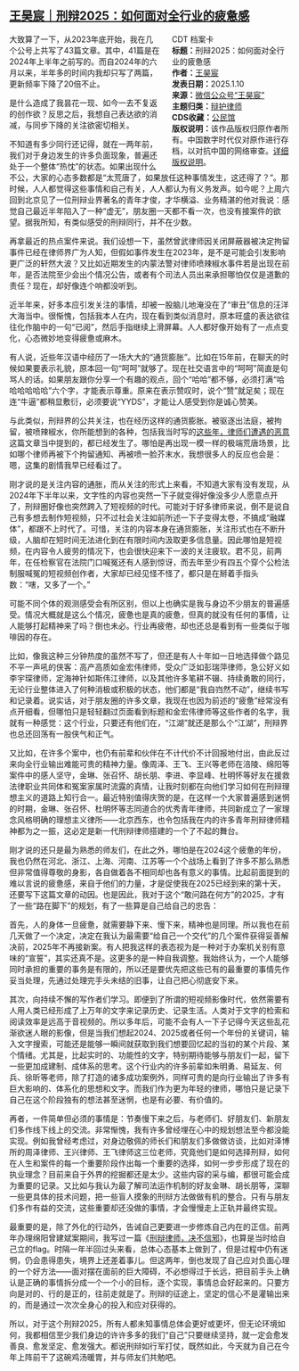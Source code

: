 <!--1736618452000-->
[王昊宸｜刑辩2025：如何面对全行业的疲惫感](https://chinadigitaltimes.net/chinese/714879.html)
------

<div style="width:42%;float:right;padding-left:20px"><div class="su-spoiler su-spoiler-style-fancy su-spoiler-icon-chevron-circle" data-scroll-offset="0" data-anchor-in-url="no"><div class="su-spoiler-title" tabindex="0" role="button"><span class="su-spoiler-icon"></span>CDT 档案卡</div><div class="su-spoiler-content su-u-clearfix su-u-trim"><strong>标题：</strong>刑辩2025：如何面对全行业的疲惫感<br><strong>作者：</strong><a href="https://chinadigitaltimes.net/space/王昊宸" target="_blank">王昊宸</a><br><strong>发表日期：</strong>2025.1.10<br><strong>来源：</strong><a href="https://web.archive.org/web/20250110160216/https://mp.weixin.qq.com/s/FF3GonWyURXXePX2oi95vw" target="_blank">微信公众号“王昊宸”</a><br><strong>主题归类：</strong><a href="https://chinadigitaltimes.net/space/辩护律师" target="_blank">辩护律师</a><br><strong>CDS收藏：</strong><a href="https://chinadigitaltimes.net/space/%E5%85%AC%E6%B0%91%E9%A6%86" target="_blank" rel="noopener">公民馆</a><br><strong>版权说明：</strong>该作品版权归原作者所有。中国数字时代仅对原作进行存档，以对抗中国的网络审查。<a href="https://chinadigitaltimes.net/chinese/copyright">详细版权说明</a>。</div></div></div><p>大致算了一下，从2023年底开始，我在几个公号上共写了43篇文章。其中，41篇是在2024年上半年之前写的。而自2024年的六月以来，半年多的时间内我却只写了两篇，更新频率下降了20倍不止。</p><p>是什么造成了我昙花一现、如今一去不复返的创作欲？反思之后，我想自己表达欲的消减，与同步下降的关注欲密切相关。</p><p>不知道有多少同行还记得，就在一两年前，我们对于身边发生的许多负面现象，普遍还处于一个整体“热忱”的状态。如果出现什么不公，大家的心态多数都是“太荒唐了，如果放任这种事情发生，这还得了？”。那时候，人人都觉得这些事情和自己有关，人人都认为有义务发声。如今呢？上周六回到北京见了一位刑辩业界著名的青年才俊，才华横溢、业务精湛的他对我说：感觉自己最近半年陷入了一种“虚无”，朋友圈一天都不看一次，也没有接案件的欲望。据我所知，有类似感受的刑辩同行，并不在少数。</p><p>再拿最近的热点案件来说。我们设想一下，虽然曾武律师因关闭屏蔽器被决定拘留事件已经在律师界广为人知，但假如事件发生在2023年，是不是可能会引发影响更广泛的轩然大波？又比如近期发生的内蒙法警对律师喷辣椒水事件若是出现在前年，是否法院至少会出个情况公告，或者有个司法人员出来承担哪怕仅仅是道歉的责任？现在，却好像连个响都没听到。</p><p>近半年来，好多本应引发关注的事情，却被一股脑儿地淹没在了“审丑”信息的汪洋大海当中。很惭愧，包括我本人在内，现在看到类似消息时，原本旺盛的表达欲往往化作脑中的一句“已阅”，然后手指继续上滑屏幕。人人都好像开始有了一点点变化，心态微妙地变得疲惫或麻木。</p><p>有人说，近些年汉语中经历了一场大大的“通货膨胀”。比如在15年前，在聊天的时候如果要表示礼貌，原本回一句“呵呵”就够了。现在社交语言中的“呵呵”简直是句骂人的话。如果朋友跟你分享一个有趣的观点，回个“哈哈”都不够，必须打满“哈哈哈哈哈哈”六个字，才能表示尊重。原来在表示赞叹时，说个“赞”就足矣；现在连“牛逼”都稍显敷衍，必须要说“YYDS”，才能让人感受到你是诚心赞美。</p><p>与此类似，刑辩界的公共关注，也在经历这样的通货膨胀。被驱逐出法庭，被拘留，被喷辣椒水，你所能想到的各种，包括我当时写的<a href="https://mp.weixin.qq.com/s?__biz=MzU3MjAyMTY2Mg==\&amp;mid=2247483798\&amp;idx=1\&amp;sn=52556655ce75759c7a9794b9fec8de4b\&amp;scene=21#wechat_redirect">这些年，律师们遭遇的恶意</a>这篇文章当中提到的，都已经发生了。哪怕是再出现一模一样的极端荒唐场景，比如哪个律师再被下个拘留通知、再被喷一脸芥末水，我想很多人的反应也会是：嗯，这集的剧情我早已经看过了。</p><p>刚才说的是关注内容的通胀，而从关注的形式上来看，不知道大家有没有发现，从2024年下半年以来，文字性的内容也突然一下子就变得好像没多少人愿意点开了，刑辩圈好像也突然跨入了短视频的时代。可能对于好多律师来说，倒不是说自己有多想去制作短视频，只不过社会关注如前所述一下子变得太卷，不搞成“融媒体”，都跟不上时代了。可惜，关注的内容本身在通货膨胀，关注形式也在不断升级，人脑却在短时间无法进化到在有限时间内汲取更多信息量。因此哪怕是短视频，在内容令人疲劳的情况下，也会很快迎来下一波的关注疲软。君不见，前两年，在任检察官在法院门口喊冤还有人感到惊讶，而去年至少有四五个穿个公检法制服喊冤的短视频创作者，大家却已经见怪不怪了，都只是在掰着手指头数：“嗐，又多了一个。”</p><p>可能不同个体的观测感受会有所区别，但以上也确实是我与身边不少朋友的普遍感受。情况大概就是这么个情况，疲惫也是真的疲惫，但真的就没有任何的事情，让人能够打起精神来了吗？倒也未必。行业再疲倦，却也还总是看到有一些类似于咖啡因的存在。</p><p>比如，像我这种三分钟热度的虽然不写了，但还是有人十年如一日地选择做个路见不平一声吼的侠客：高产高质如金宏伟律师，受众广泛如彭瑞萍律师，急公好义如李宇琛律师，定海神针如斯伟江律师，以及其他许多笔耕不辍、持续勇敢的同行，无论行业整体进入了何种消极或积极的状态，他们都是“我自岿然不动”，继续书写和记录着。说实话，对于朋友圈的许多文章，我现在也因为前述的“疲惫”经常没有点开细看，但哪怕只是轻轻翻过页面看到标题和金宏伟律师等这些作者的名字，我就有一种感觉：这个行业，只要还有他们在，“江湖”就还是那么个“江湖”，刑辩界也总还回荡有一股侠气和正气。</p><p>又比如，在许多个案中，也仍有前辈和伙伴在不计代价不计回报地付出，由此反过来向全行业输出难能可贵的精神力量。像周泽、王飞、王兴等老师在涪陵、绵阳等案件中的感人坚守，金琳、张召怀、胡长朋、李进、李显峰、杜明怀等好友在援救法律职业共同体和冤案家属时流露的真情，让我时刻都在向他们学习如何在刑辩理想主义的道路上知行合一。最近特别值得庆贺的是，在这样一个大家普遍感到迷惘的时期，金琳、张召怀、杜明怀等志同道合的优秀青年律师，共同新成立了一家理念风格明确的理想主义律所——北京西东，也令包括我在内的许多青年刑辩律师精神都为之一振，这必定是新一代刑辩律师搭建的一个了不起的舞台。</p><p>刚才说的还只是最为熟悉的师友们，在此之外，哪怕是在2024这个疲惫的年份，我也仍然在河北、浙江、上海、河南、江苏等一个个战场上看到了许多不那么熟悉但非常值得尊敬的身影，各自做着各不相同却也各有意义的事情。比起前面提到的难以言说的疲惫感，来自于他们的力量，才是促使我在2025已经到来的第十天，还要写下这篇文章的动因。也是因此，我对于这个“敢问路在何方”的2025，才有了一些“路在脚下”的规划，有了一些算是自己给自己的忠告：</p><p>首先，人的身体一旦疲惫，就需要静下来、慢下来，精神也是同理。所以我也在前几天做了一个决定，决定在我认为最需要“给自己一个交代”的几个案件获得妥善解决前，2025年不再接新案。有人把我这样的表态视为是一种对于办案机关别有意味的“宣誓”，其实还真不是。这更多的是一种自我调整。我始终认为，一个人能够同时承担的重要的事务是有限的，所以还是要优先把这些已有的最重要的事情先作妥当处理，先通过处理完手头未结的旧事，让自己把心彻底安下来。</p><p>其次，向持续不懈的写作者们学习。即便到了所谓的短视频影像时代，依然需要有人用人类已经形成了上万年的文字来记录历史、记录生活。人类对于文字的检索和阅读效率是远高于音视频的。所以多年后，可能不会有人一下子记得今天这些乱花渐欲迷人眼的影像，但是当我们想起2024、2025或者任何一个年份的关键词，输入文字搜索，可能还是能够一瞬间就获取到我们想要回忆起的当初的某个片段、某个情绪。尤其是，比起实时的、功能性的文字，特别期待能够与朋友们一起，留下一些更加成建制、成体系的思考。这个行业内的许多前辈如朱明勇、易延友、何兵、徐昕等老师，除了打造的诸多成功案例外，同样可贵的是向行业输出了许多有巨大影响的、体系化的思想和文字。而我们作为更为年轻的律师，哪怕只是记录下自己在这个阶段独有的想法甚至迷惘，也是有必要、有价值的。</p><p>再者，一件简单但必须的事情是：节奏慢下来之后，与老师们、好朋友们、新朋友们多作线下线上的交流。非常惭愧，我有许多曾经埋在心中的规划想法至今都没能实现。例如我曾经考虑过，对身边敬佩的师长们和朋友们多做做访谈，比如对泽博所的周泽律师、王兴律师、王飞律师这三位老师，究竟他们是如何选择刑辩，如何在人生和案件的每一个重要阶段作出每一个重要的选择，如何一步步形成了现在的执业理念？目前来自于外界的挖掘都还是太少。这些内容的采与编，都很可能会成为重要的记录。又比如与我认为最了解司法运作机制的好友金琳、胡长朋等，深聊一些更具体的技术问题，把一些盲人摸象的刑辩方法做做有机的整合。只有与朋友们多作有益的交流，这些重要却还没做的事情，才会慢慢走上正轨并最终实现。</p><p>最重要的是，除了外化的行动外，告诫自己更要进一步修炼自己内在的正信。前两年办理绵阳曾建斌案期间，我写过一篇《<a href="https://mp.weixin.qq.com/s?__biz=MzU3MjAyMTY2Mg==\&amp;mid=2247483700\&amp;idx=1\&amp;sn=dd9e7ba25e90e9d5e72051e0ac970d14\&amp;scene=21#wechat_redirect">刑辩律师，决不信邪</a>》，也算是当时给自己立的flag。时隔一年半回过头来看，总体心态基本上做到了，但是过程中仍有迷惘，仍会患得患失，境界上还差着事儿。但这两年，倒也发现了自己应对负面心理的一个好方法——面对摆在面前的巨大障碍，不必想得过于长远，把目前手头上确认是正确的事情拆分成一个一个小的目标，逐个实现，事情总会好起来的。只要方向是对的、行的是正的，往前走就是了。刑辩的征途上，坚定的信心不是灌输出来的，而是通过一次次全身心的投入和应对获得的。</p><p>所以，对于这个刑辩2025，所有人都未知事情总体会更好或更坏，但无论环境如何，我都相信至少我们身边的许许多多的我们“自己”只要继续坚持，就一定会愈发善良、愈发坚定、愈发强大。都说刑辩如行军打仗，既然如此，今天就为自己在今年上阵前干了这碗鸡汤暖胃，并与师友们共勉吧。</p><div class="addtoany_share_save_container addtoany_content addtoany_content_bottom"><div class="a2a_kit a2a_kit_size_32 addtoany_list" data-a2a-url="https://chinadigitaltimes.net/chinese/714879.html" data-a2a-title="王昊宸｜刑辩2025：如何面对全行业的疲惫感"><a class="a2a_button_facebook" href="https://www.addtoany.com/add_to/facebook?linkurl=https%3A%2F%2Fchinadigitaltimes.net%2Fchinese%2F714879.html&amp;linkname=%E7%8E%8B%E6%98%8A%E5%AE%B8%EF%BD%9C%E5%88%91%E8%BE%A92025%EF%BC%9A%E5%A6%82%E4%BD%95%E9%9D%A2%E5%AF%B9%E5%85%A8%E8%A1%8C%E4%B8%9A%E7%9A%84%E7%96%B2%E6%83%AB%E6%84%9F" title="Facebook" rel="nofollow noopener" target="_blank"></a><a class="a2a_button_twitter" href="https://www.addtoany.com/add_to/twitter?linkurl=https%3A%2F%2Fchinadigitaltimes.net%2Fchinese%2F714879.html&amp;linkname=%E7%8E%8B%E6%98%8A%E5%AE%B8%EF%BD%9C%E5%88%91%E8%BE%A92025%EF%BC%9A%E5%A6%82%E4%BD%95%E9%9D%A2%E5%AF%B9%E5%85%A8%E8%A1%8C%E4%B8%9A%E7%9A%84%E7%96%B2%E6%83%AB%E6%84%9F" title="Twitter" rel="nofollow noopener" target="_blank"></a><a class="a2a_button_telegram" href="https://www.addtoany.com/add_to/telegram?linkurl=https%3A%2F%2Fchinadigitaltimes.net%2Fchinese%2F714879.html&amp;linkname=%E7%8E%8B%E6%98%8A%E5%AE%B8%EF%BD%9C%E5%88%91%E8%BE%A92025%EF%BC%9A%E5%A6%82%E4%BD%95%E9%9D%A2%E5%AF%B9%E5%85%A8%E8%A1%8C%E4%B8%9A%E7%9A%84%E7%96%B2%E6%83%AB%E6%84%9F" title="Telegram" rel="nofollow noopener" target="_blank"></a><a class="a2a_button_reddit" href="https://www.addtoany.com/add_to/reddit?linkurl=https%3A%2F%2Fchinadigitaltimes.net%2Fchinese%2F714879.html&amp;linkname=%E7%8E%8B%E6%98%8A%E5%AE%B8%EF%BD%9C%E5%88%91%E8%BE%A92025%EF%BC%9A%E5%A6%82%E4%BD%95%E9%9D%A2%E5%AF%B9%E5%85%A8%E8%A1%8C%E4%B8%9A%E7%9A%84%E7%96%B2%E6%83%AB%E6%84%9F" title="Reddit" rel="nofollow noopener" target="_blank"></a><a class="a2a_button_whatsapp" href="https://www.addtoany.com/add_to/whatsapp?linkurl=https%3A%2F%2Fchinadigitaltimes.net%2Fchinese%2F714879.html&amp;linkname=%E7%8E%8B%E6%98%8A%E5%AE%B8%EF%BD%9C%E5%88%91%E8%BE%A92025%EF%BC%9A%E5%A6%82%E4%BD%95%E9%9D%A2%E5%AF%B9%E5%85%A8%E8%A1%8C%E4%B8%9A%E7%9A%84%E7%96%B2%E6%83%AB%E6%84%9F" title="WhatsApp" rel="nofollow noopener" target="_blank"></a><a class="a2a_button_email" href="https://www.addtoany.com/add_to/email?linkurl=https%3A%2F%2Fchinadigitaltimes.net%2Fchinese%2F714879.html&amp;linkname=%E7%8E%8B%E6%98%8A%E5%AE%B8%EF%BD%9C%E5%88%91%E8%BE%A92025%EF%BC%9A%E5%A6%82%E4%BD%95%E9%9D%A2%E5%AF%B9%E5%85%A8%E8%A1%8C%E4%B8%9A%E7%9A%84%E7%96%B2%E6%83%AB%E6%84%9F" title="Email" rel="nofollow noopener" target="_blank"></a><a class="a2a_button_copy_link" href="https://www.addtoany.com/add_to/copy_link?linkurl=https%3A%2F%2Fchinadigitaltimes.net%2Fchinese%2F714879.html&amp;linkname=%E7%8E%8B%E6%98%8A%E5%AE%B8%EF%BD%9C%E5%88%91%E8%BE%A92025%EF%BC%9A%E5%A6%82%E4%BD%95%E9%9D%A2%E5%AF%B9%E5%85%A8%E8%A1%8C%E4%B8%9A%E7%9A%84%E7%96%B2%E6%83%AB%E6%84%9F" title="Copy Link" rel="nofollow noopener" target="_blank"></a><a class="a2a_dd addtoany_share_save addtoany_share" href="https://www.addtoany.com/share"></a></div></div>

